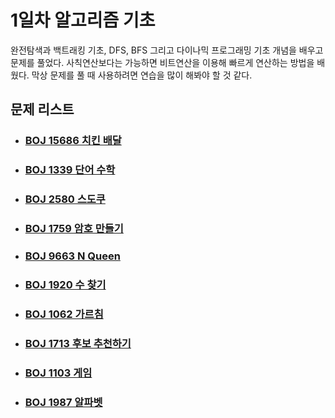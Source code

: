 # 1일차 알고리즘 기초

완전탐색과 백트래킹 기초, DFS, BFS 그리고 다이나믹 프로그래밍 기초 개념을 배우고 문제를 풀었다. 사칙연산보다는 가능하면 비트연산을 이용해 빠르게 연산하는 방법을 배웠다. 막상 문제를 풀 때 사용하려면 연습을 많이 해봐야 할 것 같다.



## 문제 리스트

- ### [BOJ 15686 치킨 배달](https://github.com/jungtaeyong/alstudy2/blob/ty/SDS/SDS%20알고리즘%20특강/baekjoon%2015686%20치킨%20배달.md)

- ### [BOJ 1339 단어 수학](https://github.com/jungtaeyong/alstudy2/blob/ty/SDS/SDS%20알고리즘%20특강/baekjoon%201339%20단어%20수학.md)

- ### [BOJ 2580 스도쿠](https://github.com/jungtaeyong/alstudy2/blob/ty/SDS/SDS%20알고리즘%20특강/baekjoon%202580%20스도쿠.md)

- ### [BOJ 1759 암호 만들기](https://github.com/jungtaeyong/alstudy2/blob/ty/SDS/SDS%20알고리즘%20특강/baekjoon%201759%20암호%20만들기.md)

- ### [BOJ 9663 N Queen](https://github.com/jungtaeyong/alstudy2/blob/ty/SDS/SDS%20알고리즘%20특강/baekjoon%209663%20N%20Queen.md)

- ### [BOJ 1920 수 찾기](https://github.com/jungtaeyong/alstudy2/blob/ty/SDS/SDS%20알고리즘%20특강/baekjoon%201920%20수%20찾기.md)

- ### [BOJ 1062 가르침](https://github.com/jungtaeyong/alstudy2/blob/ty/SDS/SDS%20알고리즘%20특강/baekjoon%201062%20가르침.md)

- ### [BOJ 1713 후보 추천하기](https://github.com/jungtaeyong/alstudy2/blob/ty/SDS/SDS%20알고리즘%20특강/baekjoon%201713%20후보%20추천하기.md)

- ### [BOJ 1103 게임](https://github.com/jungtaeyong/alstudy2/blob/ty/SDS/SDS%20알고리즘%20특강/baekjoon%201103%20게임.md)

- ### [BOJ 1987 알파벳](https://github.com/jungtaeyong/alstudy2/blob/ty/SDS/SDS%20알고리즘%20특강/baekjoon%201987%20알파벳.md)

  

  